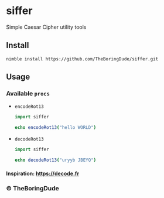 # siffer
Simple Caesar Cipher utility tools

## Install
```
nimble install https://github.com/TheBoringDude/siffer.git
```

## Usage
### Available `procs`
- `encodeRot13`
  ```nim
  import siffer

  echo encodeRot13("hello WORLD")
  ```
- `decodeRot13`
  ```nim
  import siffer

  echo decodeRot13("uryyb JBEYQ")
  ```

#### Inspiration: https://decode.fr

### &copy; TheBoringDude
